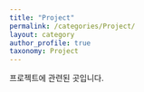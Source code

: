 ```yaml
---
title: "Project"
permalink: /categories/Project/
layout: category
author_profile: true
taxonomy: Project
---
```


프로젝트에 관련된 곳입니다.
